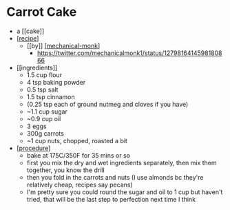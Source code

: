 # Carrot Cake

- a [[cake]]
- [[recipe]]
  - [[by]] [[mechanical-monk]] 
    - https://twitter.com/mechanicalmonk1/status/1279816414598180866
- [[ingredients]]
  - 1.5 cup flour
  - 4 tsp baking powder
  - 0.5 tsp salt
  - 1.5 tsp cinnamon
  - (0.25 tsp each of ground nutmeg and cloves if you have)
  - ~1.1 cup sugar
  - ~0.9 cup oil
  - 3 eggs
  - 300g carrots
  - ~1 cup nuts, chopped, roasted a bit
- [[procedure]]
  - bake at 175C/350F for 35 mins or so
  - first you mix the dry and wet ingredients separately, then mix them together, you know the drill
  - then you fold in the carrots and nuts (I use almonds bc they're relatively cheap, recipes say pecans)
  - I'm pretty sure you could round the sugar and oil to 1 cup but haven't tried, that will be the last step to perfection next time I think

[//begin]: # "Autogenerated link references for markdown compatibility"
[recipe]: recipe "Recipe"
[mechanical-monk]: mechanical-monk "Mechanical Monk"
[procedure]: procedure "Procedure"
[//end]: # "Autogenerated link references"